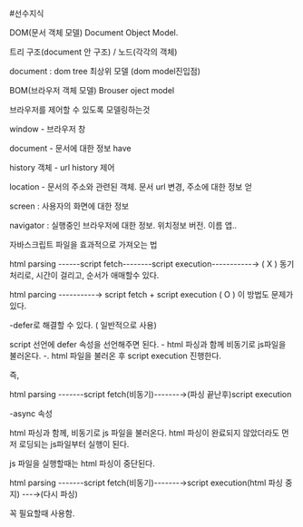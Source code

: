 #선수지식 

DOM(문서 객체 모델) Document Object Model.

트리 구조(document 안 구조) / 노드(각각의 객체)

document : dom tree 최상위 모델 (dom model진입점)

 

BOM(브라우저 객체 모델) Brouser oject model

브라우저를 제어할 수 있도록 모델링하는것

window - 브라우저 창

document - 문서에 대한 정보 have

history 객체 - url history 제어

location - 문서의 주소와 관련된 객체. 문서 url 변경, 주소에 대한 정보 얻

screen : 사용자의 화면에 대한 정보

navigator : 실행중인 브라우저에 대한 정보. 위치정보 버전. 이름 앱..

 

자바스크립트 파일을 효과적으로 가져오는 법

html parsing ------script fetch--------script execution-----------→ ( X ) 동기처리로, 시간이 걸리고, 순서가 애매할수 있다.

html parcing ----------→ script fetch + script execution  ( O ) 이 방법도 문제가 있다. 

-defer로 해결할 수 있다. ( 일반적으로 사용)

script 선언에  defer 속성을 선언해주면 된다. - html 파싱과 함께 비동기로 js파일을 불러온다. -. html 파일을 불러온 후 script execution 진행한다.

즉,

html parsing -------script fetch(비동기)-------→(파싱 끝난후)script execution

 

 

-async 속성

html 파싱과 함께, 비동기로 js 파일을 불러온다. html 파싱이 완료되지 않았더라도 먼저 로딩되는 js파일부터 실행이 된다.

js 파일을 실행할때는 html 파싱이 중단된다.

html parsing -------script fetch(비동기)-------→script execution(html 파싱 중지) ---→(다시 파싱)

꼭 필요할때 사용함. 
